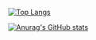 [![Top Langs](https://github-readme-stats.vercel.app/api/top-langs/?username=EverSeenTOTOTO&layout=compact)](https://github.com/anuraghazra/github-readme-stats)

[![Anurag's GitHub stats](https://github-readme-stats.vercel.app/api?username=EverSeenTOTOTO&show_icons=true&include_all_commits=true)](https://github.com/anuraghazra/github-readme-stats)
